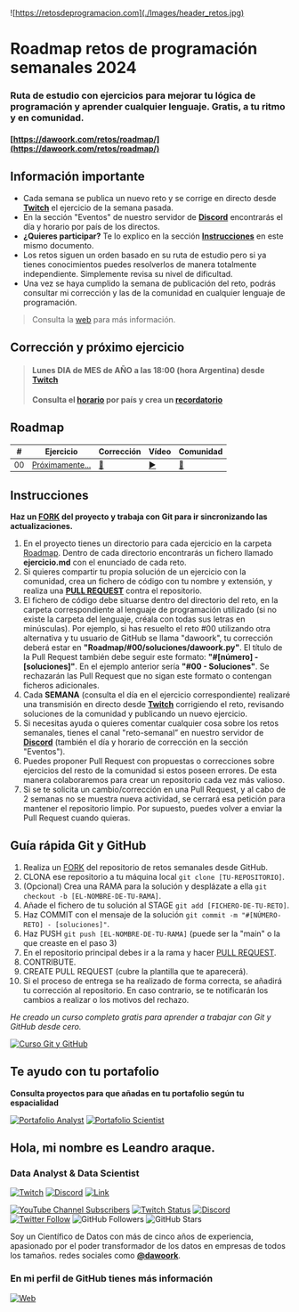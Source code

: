 ![https://retosdeprogramacion.com](./Images/header_retos.jpg)

# Roadmap retos de programación semanales 2024


### Ruta de estudio con ejercicios para mejorar tu lógica de programación y aprender cualquier lenguaje. Gratis, a tu ritmo y en comunidad.

#### [https://dawoork.com/retos/roadmap/](https://dawoork.com/retos/roadmap/)

## Información importante

* Cada semana se publica un nuevo reto y se corrige en directo desde **[Twitch](https://twitch.tv/dawoork)** el ejercicio de la semana pasada.
* En la sección "Eventos" de nuestro servidor de **[Discord](https://dawoork.com/discord)** encontrarás el día y horario por país de los directos.
* **¿Quieres participar?** Te lo explico en la sección **[Instrucciones](https://github.com/dawoork/roadmap-retos-datos#instrucciones)** en este mismo documento.
* Los retos siguen un orden basado en su ruta de estudio pero si ya tienes conocimientos puedes resolverlos de manera totalmente independiente. Simplemente revisa su nivel de dificultad.
* Una vez se haya cumplido la semana de publicación del reto, podrás consultar mi corrección y las de la comunidad en cualquier lenguaje de programación.

> Consulta la [web](https://dawoork.com/retos/roadmap) para más información.

## Corrección y próximo ejercicio

> #### Lunes DIA de MES de AÑO a las 18:00 (hora Argentina) desde **[Twitch](https://twitch.tv/dawoork)**
> #### Consulta el **[horario](https://discord.gg/8ke6EqSt?event=1227006064784969818)** por país y crea un **[recordatorio](https://discord.gg/8ke6EqSt?event=1227006064784969818)**

## Roadmap

| # | Ejercicio | Corrección | Vídeo | Comunidad |
|---|-----------|------------|-------|-----------|
|00|[Próximamente...](./Roadmap/00%20-%20SINTAXIS,%20VARIABLES,%20TIPOS%20DE%20DATOS%20Y%20HOLA%20MUNDO/ejercicio.md)|[📝](./Roadmap/00%20-%20SINTAXIS,%20VARIABLES,%20TIPOS%20DE%20DATOS%20Y%20HOLA%20MUNDO/python/mouredev.py)|[▶️](https://youtu.be/gEIBJ7rmLa0)|[👥](./Roadmap/00%20-%20SINTAXIS,%20VARIABLES,%20TIPOS%20DE%20DATOS%20Y%20HOLA%20MUNDO/)


## Instrucciones

**Haz un [FORK](https://github.com/dawoork/roadmap-retos-datos/fork) del proyecto y trabaja con Git para ir sincronizando las actualizaciones.**

1. En el proyecto tienes un directorio para cada ejercicio en la carpeta [Roadmap](./Roadmap). Dentro de cada directorio encontrarás un fichero llamado **ejercicio.md** con el enunciado de cada reto.
2. Si quieres compartir tu propia solución de un ejercicio con la comunidad, crea un fichero de código con tu nombre y extensión, y realiza una [**PULL REQUEST**](https://docs.github.com/es/pull-requests/collaborating-with-pull-requests/proposing-changes-to-your-work-with-pull-requests/creating-a-pull-request) contra el repositorio.
3. El fichero de código debe situarse dentro del directorio del reto, en la carpeta correspondiente al lenguaje de programación utilizado (si no existe la carpeta del lenguaje, créala con todas sus letras en minúsculas). Por ejemplo, si has resuelto el reto #00 utilizando otra alternativa y tu usuario de GitHub se llama "dawoork", tu corrección deberá estar en **"Roadmap/#00/soluciones/dawoork.py"**. El título de la Pull Request también debe seguir este formato: **"#[número] - [soluciones]"**. En el ejemplo anterior sería **"#00 - Soluciones"**. Se rechazarán las Pull Request que no sigan este formato o contengan ficheros adicionales.
4. Cada **SEMANA** (consulta el día en el ejercicio correspondiente) realizaré una transmisión en directo desde **[Twitch](https://twitch.tv/dawoork)** corrigiendo el reto, revisando soluciones de la comunidad y publicando un nuevo ejercicio.
5. Si necesitas ayuda o quieres comentar cualquier cosa sobre los retos semanales, tienes el canal "reto-semanal” en nuestro servidor de **[Discord](https://dawoork.com/discord)** (también el día y horario de corrección en la sección "Eventos").
6. Puedes proponer Pull Request con propuestas o correcciones sobre ejercicios del resto de la comunidad si estos poseen errores. De esta manera colaboraremos para crear un repositorio cada vez más valioso.
7. Si se te solicita un cambio/corrección en una Pull Request, y al cabo de 2 semanas no se muestra nueva actividad, se cerrará esa petición para mantener el repositorio limpio. Por supuesto, puedes volver a enviar la Pull Request cuando quieras.


## Guía rápida Git y GitHub

1. Realiza un [FORK](https://github.com/dawoork/roadmap-retos-datos/fork) del repositorio de retos semanales desde GitHub.
2. CLONA ese repositorio a tu máquina local `git clone [TU-REPOSITORIO]`.
3. (Opcional) Crea una RAMA para la solución y desplázate a ella `git checkout -b [EL-NOMBRE-DE-TU-RAMA]`.
4. Añade el fichero de tu solución al STAGE `git add [FICHERO-DE-TU-RETO]`.
5. Haz COMMIT con el mensaje de la solución `git commit -m "#[NÚMERO-RETO] - [soluciones]"`.
6. Haz PUSH `git push [EL-NOMBRE-DE-TU-RAMA]` (puede ser la "main" o la que creaste en el paso 3)
7. En el repositorio principal debes ir a la rama y hacer [PULL REQUEST](https://docs.github.com/es/pull-requests/collaborating-with-pull-requests/proposing-changes-to-your-work-with-pull-requests/creating-a-pull-request).
8. CONTRIBUTE.
9. CREATE PULL REQUEST (cubre la plantilla que te aparecerá).
10. Si el proceso de entrega se ha realizado de forma correcta, se añadirá tu corrección al repositorio. En caso contrario, se te notificarán los cambios a realizar o los motivos del rechazo.

*He creado un curso completo gratis para aprender a trabajar con Git y GitHub desde cero.*

[![Curso Git y GitHub](https://img.shields.io/github/stars/dawoork/git-hello?label=Curso%20Git%20GitHub&style=social)](https://github.com/dawoork/git-hello)

## Te ayudo con tu portafolio 

**Consulta proyectos para que añadas en tu portafolio según tu espacialidad** 

[![Portafolio Analyst](https://img.shields.io/github/stars/dawoork/portafolio-analyst?label=Portafolio%20Analyst&style=social)](https://github.com/dawoork/portafolio-analyst) [![Portafolio Scientist](https://img.shields.io/github/stars/dawoork/portafolio-scientist?label=Portafolio%20scientist&style=social)](https://github.com/dawoork/portafolio-scientist) 

## Hola, mi nombre es Leandro araque.

### Data Analyst & Data Scientist

[![Twitch](https://img.shields.io/badge/Twitch-Retos_en_directo-9146FF?style=for-the-badge&logo=twitch&logoColor=white&labelColor=101010)](https://twitch.tv/dawoork)
[![Discord](https://img.shields.io/badge/Discord-Chat_comunidad-5865F2?style=for-the-badge&logo=discord&logoColor=white&labelColor=101010)](https://dawoork.com/discord)
[![Link](https://img.shields.io/badge/Links_de_interés-dawoork.com-39E09B?style=for-the-badge&logo=Linktree&logoColor=white&labelColor=101010)](https://dawoork.com)

[![YouTube Channel Subscribers](https://img.shields.io/youtube/channel/subscribers/UC7dVf0zms6w51iVWgRHuttQ?style=social)](https://youtube.com/dawoork?sub_confirmation=1)
[![Twitch Status](https://img.shields.io/twitch/status/dawoork?style=social)](https://twitch.com/dawoork)
[![Discord](https://img.shields.io/discord/1175063228993253456?style=social&label=Discord&logo=discord)](https://dawoork.com/discord)
[![Twitter Follow](https://img.shields.io/twitter/follow/lean_dawoork?style=social)](https://twitter.com/lean_dawoork)
![GitHub Followers](https://img.shields.io/github/followers/dawoork?style=social)
![GitHub Stars](https://img.shields.io/github/stars/dawoork?style=social)

Soy un Científico de Datos con más de cinco años de experiencia, apasionado por el poder transformador de los datos en empresas de todos los tamaños. redes sociales como **[@dawoork](https://dawoork.com)**.

### En mi perfil de GitHub tienes más información

[![Web](https://img.shields.io/badge/GitHub-Dawoork-14a1f0?style=for-the-badge&logo=github&logoColor=white&labelColor=101010)](https://github.com/dawoork)
